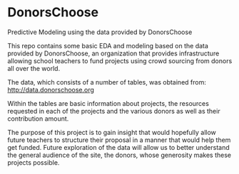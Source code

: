 # DonorsChoose
Predictive Modeling using the data provided by DonorsChoose

This repo contains some basic EDA and modeling based on the data provided by DonorsChoose, an organization that provides infrastructure allowing school teachers to fund projects using crowd sourcing from donors all over the world. 

The data, which consists of a number of tables, was obtained from:
http://data.donorschoose.org

Within the tables are basic information about projects, the resources requested in each of the projects and the various donors as well as their contribution amount.

The purpose of this project is to gain insight that would hopefully allow future teachers to structure their proposal in a manner that would help them get funded. Future exploration of the data will allow us to better understand the general audience of the site, the donors, whose generosity makes these projects possible.


